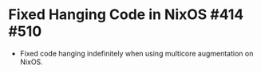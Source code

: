 # Fixed Hanging Code in NixOS #414 #510

* Fixed code hanging indefinitely when using multicore augmentation
  on NixOS.